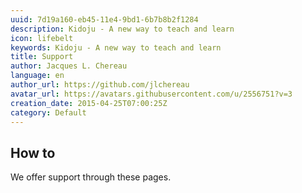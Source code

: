 ```yaml
---
uuid: 7d19a160-eb45-11e4-9bd1-6b7b8b2f1284
description: Kidoju - A new way to teach and learn
icon: lifebelt
keywords: Kidoju - A new way to teach and learn
title: Support
author: Jacques L. Chereau
language: en
author_url: https://github.com/jlchereau
avatar_url: https://avatars.githubusercontent.com/u/2556751?v=3
creation_date: 2015-04-25T07:00:25Z
category: Default
---
```

## How to
We offer support through these pages.
